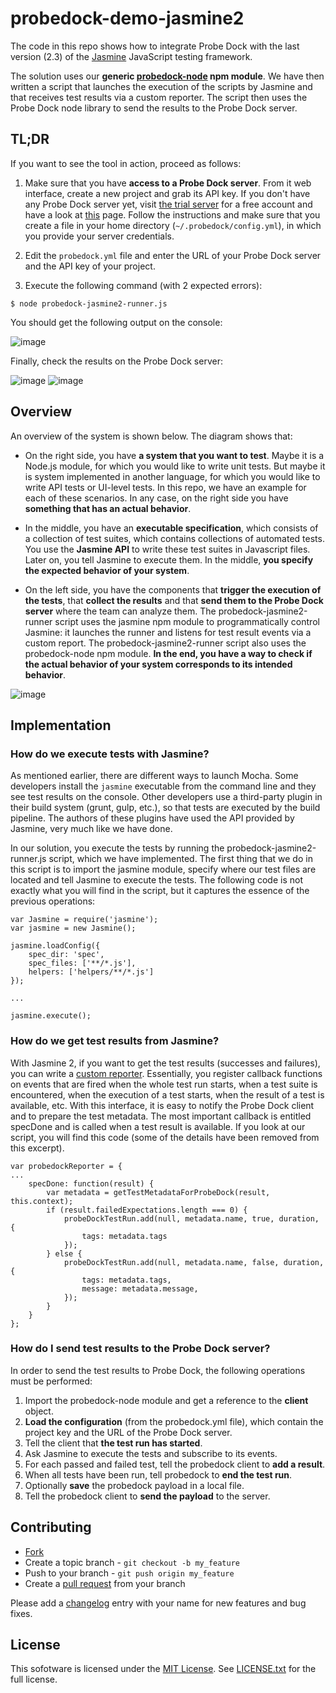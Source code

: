 # probedock-demo-jasmine2

The code in this repo shows how to integrate Probe Dock with the last version (2.3) of the  [Jasmine](http://jasmine.github.io/) JavaScript testing framework. 


The solution uses our **generic [probedock-node](https://www.npmjs.com/package/probedock-node) npm module**. We have then written a script that launches the execution of the scripts by Jasmine and that receives test results via a custom reporter. The script then uses the Probe Dock node library to send the results to the Probe Dock server.

## TL;DR

If you want to see the tool in action, proceed as follows:

1. Make sure that you have **access to a Probe Dock server**. From it web interface, create a new project and grab its API key. If you don't have any Probe Dock server yet, visit [the trial server](https://trial.probedock.io) for a free account and have a look at [this](http://probedock.io/getting-started/) page. Follow the instructions and make sure that you create a file in your home directory (`~/.probedock/config.yml`), in which you provide your server credentials.

2. Edit the `probedock.yml` file and enter the URL of your Probe Dock server and the API key of your project.

3. Execute the following command (with 2 expected errors):

```
$ node probedock-jasmine2-runner.js 
```

You should get the following output on the console:

![image](./doc/screenshots/console-01.png)

Finally, check the results on the Probe Dock server:

![image](./doc/screenshots/server-01.png)
![image](./doc/screenshots/server-02.png)


## Overview

An overview of the system is shown below. The diagram shows that:

* On the right side, you have **a system that you want to test**. Maybe it is a Node.js module, for which you would like to write unit tests. But maybe it is system implemented in another language, for which you would like to write API tests or UI-level tests. In this repo, we have an example for each of these scenarios. In any case, on the right side you have **something that has an actual behavior**.

* In the middle, you have an **executable specification**, which consists of a collection of test suites, which contains collections of automated tests. You use the **Jasmine API** to write these test suites in Javascript files. Later on, you tell Jasmine to execute them. In the middle, **you specify the expected behavior of your system**.

* On the left side, you have the components that **trigger the execution of the tests**, that **collect the results** and that **send them to the Probe Dock server** where the team can analyze them. The probedock-jasmine2-runner script uses the jasmine npm module to programmatically control Jasmine: it launches the runner and listens for test result events via a custom report. The probedock-jasmine2-runner script also uses the probedock-node npm module. **In the end, you have a way to check if the actual behavior of your system corresponds to its intended behavior**.


![image](./doc/diagrams/architecture.png)

## Implementation

### How do we execute tests with Jasmine?

As mentioned earlier, there are different ways to launch Mocha. Some developers install the `jasmine` executable from the command line and they see test results on the console. Other developers use a third-party plugin in their build system (grunt, gulp, etc.), so that tests are executed by the build pipeline. The authors of these plugins have used the API provided by Jasmine, very much like we have done.

In our solution, you execute the tests by running the probedock-jasmine2-runner.js script, which we have implemented. The first thing that we do in this script is to import the jasmine module, specify where our test files are located and tell Jasmine to execute the tests. The following code is not exactly what you will find in the script, but it captures the essence of the previous operations:

```
var Jasmine = require('jasmine');
var jasmine = new Jasmine();

jasmine.loadConfig({
	spec_dir: 'spec',
	spec_files: ['**/*.js'],
	helpers: ['helpers/**/*.js']
});

...

jasmine.execute();
```

### How do we get test results from Jasmine?

With Jasmine 2, if you want to get the test results (successes and failures), you can write a [custom reporter](http://jasmine.github.io/2.3/custom_reporter.html). Essentially, you register callback functions on events that are fired when the whole test run starts, when a test suite is encountered, when the execution of a test starts, when the result of a test is available, etc. With this interface, it is easy to notify the Probe Dock client and to prepare the test metadata. The most important callback is entitled specDone and is called when a test result is available. If you look at our script, you will find this code (some of the details have been removed from this excerpt).

```
var probedockReporter = {
...
	specDone: function(result) {
		var metadata = getTestMetadataForProbeDock(result, this.context);
		if (result.failedExpectations.length === 0) {
			probeDockTestRun.add(null, metadata.name, true, duration, {
				tags: metadata.tags
			});
		} else {
			probeDockTestRun.add(null, metadata.name, false, duration, {
				tags: metadata.tags,
				message: metadata.message,
			});
		}
	}
};
```

### How do I send test results to the Probe Dock server?

In order to send the test results to Probe Dock, the following operations must be performed:

1. Import the probedock-node module and get a reference to the **client** object.
2. **Load the configuration** (from the probedock.yml file), which contain the project key and the URL of the Probe Dock server.
3. Tell the client that **the test run has started**.
4. Ask Jasmine to execute the tests and subscribe to its events.
5. For each passed and failed test, tell the probedock client to **add a result**.
6. When all tests have been run, tell probedock to **end the test run**.
7. Optionally **save** the probedock payload in a local file.
8. Tell the probedock client to **send the payload** to the server.



## Contributing

* [Fork](https://help.github.com/articles/fork-a-repo)
* Create a topic branch - `git checkout -b my_feature`
* Push to your branch - `git push origin my_feature`
* Create a [pull request](http://help.github.com/pull-requests/) from your branch

Please add a [changelog](CHANGELOG.md) entry with your name for new features and bug fixes.

## License

This sofotware is licensed under the [MIT License](http://opensource.org/licenses/MIT).
See [LICENSE.txt](LICENSE.txt) for the full license.

